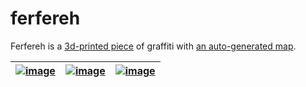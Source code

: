 # ferfereh

Ferfereh is a [3d-printed piece](./3d/gen6-c4.stl) of graffiti with [an auto-generated map](./coords.geojson).

| [![image](images/gen5.jpg)](https://github.com/kamangir/ferfereh/blob/main/3d/gen5.stl) | [![image](images/gen6-c2.jpg)](https://github.com/kamangir/ferfereh/blob/main/3d/gen6-c4.stl) | [![image](images/gen6-s.jpg)](https://github.com/kamangir/ferfereh/blob/main/3d/gen6-s4.stl) |
|---|---|---| 